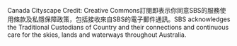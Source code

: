 Canada Cityscape Credit: Creative Commons訂閱即表示你同意SBS的服務使用條款及私隱保障政策，包括接收來自SBS的電子郵件通訊。SBS acknowledges the Traditional Custodians of Country and their connections and continuous care for the skies, lands and waterways throughout Australia.